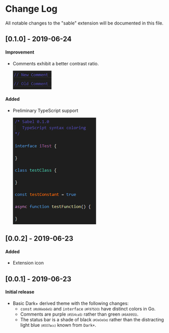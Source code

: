 # Change Log

All notable changes to the "sable" extension will be documented in this file.

## [0.1.0] - 2019-06-24

#### Improvement
 * Comments exhibit a better contrast ratio.
 
   ![](changes/0.1.0/comment.png)

#### Added
 * Preliminary TypeScript support
  
   ![](changes/0.1.0/typescript.png)

## [0.0.2] - 2019-06-23

#### Added
* Extension icon

## [0.0.1] - 2019-06-23

#### Initial release
* Basic Dark+ derived theme with the following changes:
  * ``const`` <small><small>(#b96eb6e5)</small></small> and ``interface`` <small><small>(#F97500)</small></small> have distinct colors in Go.
  * Comments are purple <small><small>(#554ca5)</small></small> rather than green <small><small>(#6A9955)</small></small>.
  * The status bar is a shade of black <small><small>(#0e0e0e)</small></small> rather than the distracting light
  blue <small><small>(#007acc)</small></small>  known from ``Dark+``.